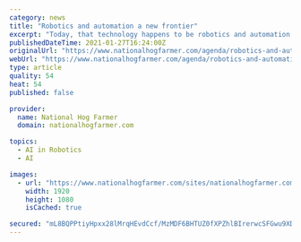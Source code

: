 ```yaml
---
category: news
title: "Robotics and automation a new frontier"
excerpt: "Today, that technology happens to be robotics and automation in meat and poultry processing facilities. Not a novel idea in Australia or other foreign countries across Europe, robotics use has improved efficiency in meat packing facilities since 2005."
publishedDateTime: 2021-01-27T16:24:00Z
originalUrl: "https://www.nationalhogfarmer.com/agenda/robotics-and-automation-new-frontier"
webUrl: "https://www.nationalhogfarmer.com/agenda/robotics-and-automation-new-frontier"
type: article
quality: 54
heat: 54
published: false

provider:
  name: National Hog Farmer
  domain: nationalhogfarmer.com

topics:
  - AI in Robotics
  - AI

images:
  - url: "https://www.nationalhogfarmer.com/sites/nationalhogfarmer.com/files/Screen%20Shot%202020-12-07%20at%2011.16.57%20AM.png"
    width: 1920
    height: 1080
    isCached: true

secured: "mL8BQPPtiyHpxx28lMrqHEvdCcf/MzMDF6BHTUZ0fXPZhlBIrerwcSFGwu9XDS00Z3oV/O+LoU9HDaMAI8FSSlShXYfa9AEfaG6v/FkKwNvTSGtEkpFRQ700DsLU31XrX/DFlEStppGCsoUwg5erYKTaOMq1KfayKWflMCPba/K1/OQpqnUnogoQw99jL3s9pe214dAhPVUGxRmzPzG5AYLwqVXYBId5ziRG4XZrD6kfSxwrkhfNb4XGx1OAeHFrNI6/W75chEoeVa703c3b8ZoEITmze0Ay6uWJ06cU3hgSZoMP5QJveW6MDhQElswebTH3DnbjActwsZgTScON7icNTV1HSXTlmsmLzIbw1Ts=;ofPkneAcFEXwxdZKF3wiLQ=="
---
```


